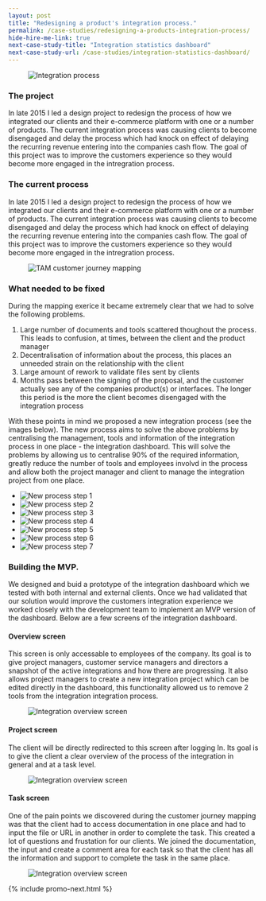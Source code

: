 ```yaml
---
layout: post
title: "Redesigning a product's integration process."
permalink: /case-studies/redesigning-a-products-integration-process/
hide-hire-me-link: true
next-case-study-title: "Integration statistics dashboard"
next-case-study-url: /case-studies/integration-statistics-dashboard/
---
```


<figure><img class="image--masthead" src="/images/process--masthead.jpg" alt="Integration process"></figure>

### The project
In late 2015 I led a design project to redesign the process of how we integrated our clients and their e-commerce platform with one or a number of products. The current integration process was causing clients to become disengaged and delay the process which had knock on effect of delaying the recurring revenue entering into the companies cash flow. The goal of this project was to improve the customers experience so they would become more engaged in the intregration process.

### The current process
In late 2015 I led a design project to redesign the process of how we integrated our clients and their e-commerce platform with one or a number of products. The current integration process was causing clients to become disengaged and delay the process which had knock on effect of delaying the recurring revenue entering into the companies cash flow. The goal of this project was to improve the customers experience so they would become more engaged in the intregration process.

<figure><img src="/images/process--cjm-1.jpg" alt="TAM customer journey mapping"></figure>

### What needed to be fixed
During the mapping exerice it became extremely clear that we had to solve the following problems.

1.  Large number of documents and tools scattered thoughout the process. This leads to confusion, at times, between the client and the product manager
2.  Decentralisation of information about the process, this places an unneeded strain on the relationship with the client
3.  Large amount of rework to validate files sent by clients
4.  Months pass between the signing of the proposal, and the customer actually see any of the companies product(s) or interfaces. The longer this period is the more the client becomes disengaged with the integration process

With these points in mind we proposed a new integration process (see the images below). The new process aims to solve the above problems by centralising the management, tools and information of the integration process in one place - the integration dashboard. This will solve the problems by allowing us to centralise 90% of the required information, greatly reduce the number of tools and employees involvd in the process and allow both the project manager and client to manage the integration project from one place.

<div class="unslider slideshow">
  <ul>
    <li><img src="/images/process--new-1.png" alt="New process step 1"></li>
    <li><img src="/images/process--new-2.png" alt="New process step 2"></li>
    <li><img src="/images/process--new-3.png" alt="New process step 3"></li>
    <li><img src="/images/process--new-4.png" alt="New process step 4"></li>
    <li><img src="/images/process--new-5.png" alt="New process step 5"></li>
    <li><img src="/images/process--new-6.png" alt="New process step 6"></li>
    <li><img src="/images/process--new-7.png" alt="New process step 7"></li>
  </ul>
</div>

### Building the MVP.
We designed and buid a prototype of the integration dashboard which we tested with both internal and external clients. Once we had validated that our solution would improve the customers integration experience we worked closely with the development team to implement an MVP version of the dashboard. Below are a few screens of the integration dashboard.

#### Overview screen

This screen is only accessable to employees of the company. Its goal is to give project managers, customer service managers and directors a snapshot of the active integrations and how there are progressing. It also allows project managers to create a new integration project which can be edited directly in the dashboard, this functionality allowed us to remove 2 tools from the integration integration process.

<figure><img src="/images/process--overview.png" alt="Integration overview screen"></figure>

#### Project screen
The client will be directly redirected to this screen after logging In. Its goal is to give the client a clear overview of the process of the integration in general and at a task level.

<figure><img src="/images/process--project.png" alt="Integration overview screen"></figure>

#### Task screen
One of the pain points we discovered during the customer journey mapping was that the client had to access documentation in one place and had to input the file or URL in another in order to complete the task. This created a lot of questions and frustation for our clients. We joined the documentation, the input and create a comment area for each task so that the client has all the information and support to complete the task in the same place.

<figure><img src="/images/process--task.png" alt="Integration overview screen"></figure>

{% include promo-next.html %}